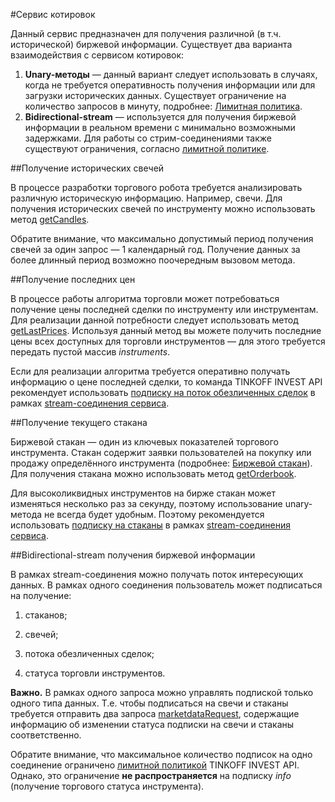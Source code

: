 #Сервис котировок

Данный сервис предназначен для получения различной (в т.ч. исторической) биржевой информации. 
Существует два варианта взаимодействия с сервисом котировок: 

1. **Unary-методы** — данный вариант следует использовать в случаях, когда не требуется оперативность получения
информации или для загрузки исторических данных. Существует ограничение на количество запросов в минуту,
подробнее: [Лимитная политика](/investAPI/limits).
2. **Bidirectional-stream** — используется для получения биржевой информации в реальном времени с минимально 
возможными задержками. Для работы со стрим-соединениями также существуют ограничения, согласно [лимитной политике](/investAPI/limits).


##Получение исторических свечей

В процессе разработки торгового робота требуется анализировать различную историческую информацию. Например,
свечи. Для получения исторических свечей по инструменту можно использовать метод [getCandles](/investAPI/marketdata#getcandles).

Обратите внимание, что максимально допустимый период получения свечей за один запрос — 1 календарный год. 
Получение данных за более длинный период возможно поочередным вызовом метода. 

##Получение последних цен

В процессе работы алгоритма торговли может потребоваться получение цены последней сделки по инструменту или
инструментам. Для реализации данной потребности следует использовать метод [getLastPrices](/investAPI/marketdata#getlastprices).
Используя данный метод вы можете получить последние цены всех доступных для торговли инструментов — для 
этого требуется передать пустой массив *instruments*.

Если для реализации алгоритма требуется оперативно получать информацию о цене последней сделки, то команда
TINKOFF INVEST API рекомендует использовать [подписку на поток обезличенных сделок](/investAPI/marketdata#subscribetradesrequest) 
в рамках [stream-соединения сервиса](/investAPI/marketdata#marketdatastream).

##Получение текущего стакана

Биржевой стакан — один из ключевых показателей торгового инструмента. Стакан содержит заявки пользователей
на покупку или продажу определённого инструмента (подробнее: [Биржевой стакан](https://www.tinkoff.ru/invest/account/help/trade-on-bs/bids/#q13)).
Для получения стакана можно использовать метод [getOrderbook](/investAPI/marketdata#getorderbook). 

Для высоколиквидных инструментов на бирже стакан может изменяться несколько раз за секунду, поэтому 
использование unary-метода не всегда будет удобным. Поэтому рекомендуется использовать 
[подписку на стаканы](/investAPI/marketdata#subscribeorderbookrequest) в рамках 
[stream-соединения сервиса](/investAPI/marketdata#marketdatastream).

<a name="stream"></a>

##Bidirectional-stream получения биржевой информации

В рамках stream-соединения можно получать поток интересующих данных. В рамках одного соединения пользователь
может подписаться на получение:

1. стаканов; 

2. свечей; 

3. потока обезличенных сделок; 

4. статуса торговли инструментов.

**Важно.** В рамках одного запроса можно управлять подпиской только одного типа данных. Т.е. чтобы подписаться на свечи 
и стаканы требуется отправить два запроса [marketdataRequest](/investAPI/marketdata#marketdatarequest), 
содержащие информацию об изменении статуса подписки на свечи и стаканы соответственно. 

Обратите внимание, что максимальное количество подписок на одно соединение ограничено [лимитной политикой](/investAPI/limits/) 
TINKOFF INVEST API. Однако, это ограничение **не распространяется** на подписку *info* (получение торгового
статуса инструмента).
